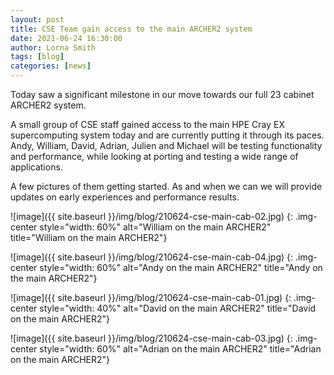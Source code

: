 ```yaml
---
layout: post
title: CSE Team gain access to the main ARCHER2 system
date: 2021-06-24 16:30:00
author: Lorna Smith
tags: [blog] 
categories: [news]
---
```




Today saw a significant milestone in our move towards our full 23 cabinet ARCHER2 system. 

A small group of CSE staff gained access to the main HPE Cray EX supercomputing system today and are currently putting it through its paces. Andy, William, David, Adrian, Julien and Michael will be testing functionality and performance, while looking at porting and testing a wide range of applications. 

A few pictures of them getting started. As and when we can we will provide updates on early experiences and performance results.



![image]({{ site.baseurl }}/img/blog/210624-cse-main-cab-02.jpg)
{: .img-center style="width: 60%" 
alt="William on the main ARCHER2" 
title="William on the main ARCHER2"}

![image]({{ site.baseurl }}/img/blog/210624-cse-main-cab-04.jpg)
{: .img-center style="width: 60%" 
alt="Andy on the main ARCHER2" 
title="Andy on the main ARCHER2"}

![image]({{ site.baseurl }}/img/blog/210624-cse-main-cab-01.jpg)
{: .img-center style="width: 40%" 
alt="David on the main ARCHER2" 
title="David on the main ARCHER2"}


![image]({{ site.baseurl }}/img/blog/210624-cse-main-cab-03.jpg)
{: .img-center style="width: 60%" 
alt="Adrian on the main ARCHER2" 
title="Adrian on the main ARCHER2"}